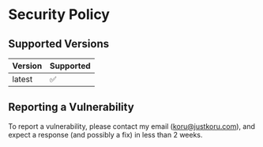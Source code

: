 # Security Policy

## Supported Versions

| Version | Supported          |
| ------- | ------------------ |
| latest  | :white_check_mark: |

## Reporting a Vulnerability

To report a vulnerability, please contact my email (koru@justkoru.com), and expect a response (and possibly a fix) in less than 2 weeks.
